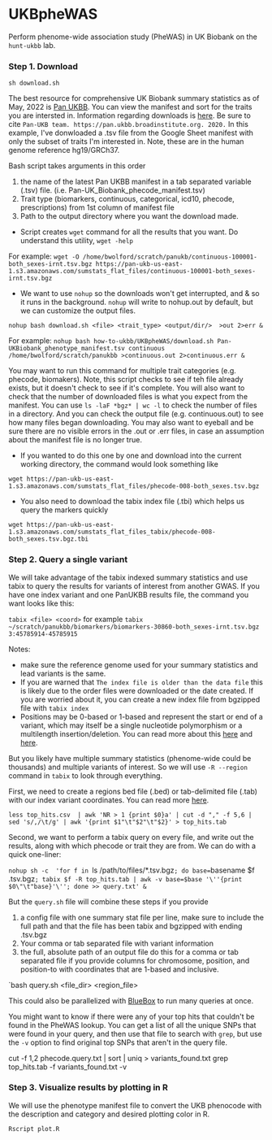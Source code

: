 # UKBpheWAS

Perform phenome-wide association study (PheWAS) in UK Biobank on the `hunt-ukbb` lab.

### Step 1. Download

`sh download.sh`

The best resource for comprehensive UK Biobank summary statistics as of May, 2022 is [Pan UKBB](https://pan-dev.ukbb.broadinstitute.org). You can view the manifest and sort for the traits you are intersted in. Information regarding downloads is [here](https://pan-dev.ukbb.broadinstitute.org/downloads). Be sure to cite `Pan-UKB team. https://pan.ukbb.broadinstitute.org. 2020.` In this example, I've donwloaded a .tsv file from the Google Sheet manifest with only the subset of traits I'm interested in. Note, these are in the human genome reference hg19/GRCh37.

Bash script takes arguments in this order
1) the name of the latest Pan UKBB manifest in a tab separated variable (.tsv) file.  (i.e. Pan-UK_Biobank_phecode_manifest.tsv)
2) Trait type (biomarkers, continuous, categorical, icd10, phecode, prescriptions) from 1st column of manifest file
3) Path to the output directory where you want the download made. 

* Script creates `wget` command for all the results that you want. Do understand this utility, `wget -help`

For example:
`wget -O /home/bwolford/scratch/panukb/continuous-100001-both_sexes-irnt.tsv.bgz https://pan-ukb-us-east-1.s3.amazonaws.com/sumstats_flat_files/continuous-100001-both_sexes-irnt.tsv.bgz`

* We want to use `nohup` so the downloads won't get interrupted, and & so it runs in the background. `nohup` will write to nohup.out by default, but we can customize the output files.

`nohup bash download.sh <file> <trait_type> <output/dir/>  >out 2>err &`

For example:
`nohup bash how-to-ukbb/UKBpheWAS/download.sh Pan-UKBiobank_phenotype_manifest.tsv continuous /home/bwolford/scratch/panukbb >continuous.out 2>continuous.err &`

You may want to run this command for multiple trait categories (e.g. phecode, biomakers). Note, this script checks to see if teh file already exists, but it doesn't check to see if it's complete. You will also want to check that the number of downloaded files is what you expect from the manifest. You can use `ls -laF *bgz* | wc -l` to check the number of files in a directory. And you can check the output file (e.g. continuous.out) to see how many files began downloading. You may also want to eyeball and be sure there are no visible errors in the .out or .err files, in case an assumption about the manifest file is no longer true.

* If you wanted to do this one by one and download into the current working directory, the command would look something like

`wget https://pan-ukb-us-east-1.s3.amazonaws.com/sumstats_flat_files/phecode-008-both_sexes.tsv.bgz`

* You also need to download the tabix index file (.tbi) which helps us query the markers quickly 

`wget https://pan-ukb-us-east-1.s3.amazonaws.com/sumstats_flat_files_tabix/phecode-008-both_sexes.tsv.bgz.tbi`

### Step 2. Query a single variant 

We will take advantage of the tabix indexed summary statistics and use tabix to query the results for variants of interest from another GWAS. If you have one index variant and one PanUKBB results file, the command you want looks like this:

`tabix <file> <coord>` for example
`tabix ~/scratch/panukbb/biomarkers/biomarkers-30860-both_sexes-irnt.tsv.bgz 3:45785914-45785915`

Notes:
* make sure the reference genome used for your summary statistics and lead variants	is the same.
* If you are warned that `The index file is older than the data file` this is likely due to the order files were downloaded or the date created. If you are worried about it, you can create a new index file from bgzipped file with `tabix index`
* Positions may be 0-based or 1-based and represent the start or end of a variant, which may itself be a single nucleotide polymorphism or a multilength insertion/deletion. You can read more about this [here](https://www.biostars.org/p/84686/) and [here](https://arnaudceol.wordpress.com/2014/09/18/chromosome-coordinate-systems-0-based-1-based/).

But you likely have multiple summary statistics (phenome-wide could be thousands) and multiple variants of interest. So we will use `-R --region` command in `tabix` to look through everything. 

First, we need to create a regions bed file (.bed) or tab-delimited file (.tab) with our index variant coordinates. You can read more [here](http://www.htslib.org/doc/tabix.html).

`less top_hits.csv  | awk 'NR > 1 {print $0}a' | cut -d "," -f 5,6 | sed 's/,/\t/g' | awk '{print $1"\t"$2"\t"$2}' > top_hits.tab`

Second, we want to perform a tabix query on every file, and write out the results, along with which phecode or trait they are from. We can do with a quick one-liner:

`nohup sh -c  'for f in `ls /path/to/files/*.tsv.bgz`; do base=`basename $f .tsv.bgz`; tabix $f -R top_hits.tab | awk -v base=$base '\''{print $0\"\t"base}'\''; done >> query.txt' &`

But the `query.sh` file will combine these steps if you provide
1) a config file with one summary stat file per line, make sure to include the full path and that the file has been tabix and bgzipped with ending .tsv.bgz
2) Your comma or tab separated file with variant information
3) the full, absolute path of an output file 
do this for a comma or tab separated file if you provide columns for chromosome, position, and position-to with coordinates that are 1-based and inclusive. 

`bash query.sh <file_dir> <output> <region_file>

This could also be parallelized with [BlueBox](https://github.com/huntdatacenter/BlueBox) to run many queries at once. 

You might want to know if there were any of your top hits that couldn't be found in the PheWAS lookup. You can get a list of all the unique SNPs that were found in your query, and then use that file to search with `grep`, but use the `-v` option to find original top SNPs that aren't in the query file.

cut -f 1,2 phecode.query.txt | sort | uniq > variants_found.txt
grep top_hits.tab -f variants_found.txt -v

### Step 3. Visualize results by plotting in R

We will use the phenotype manifest file to convert the UKB phenocode with the description and category and desired plotting color in R.

`Rscript plot.R` 
